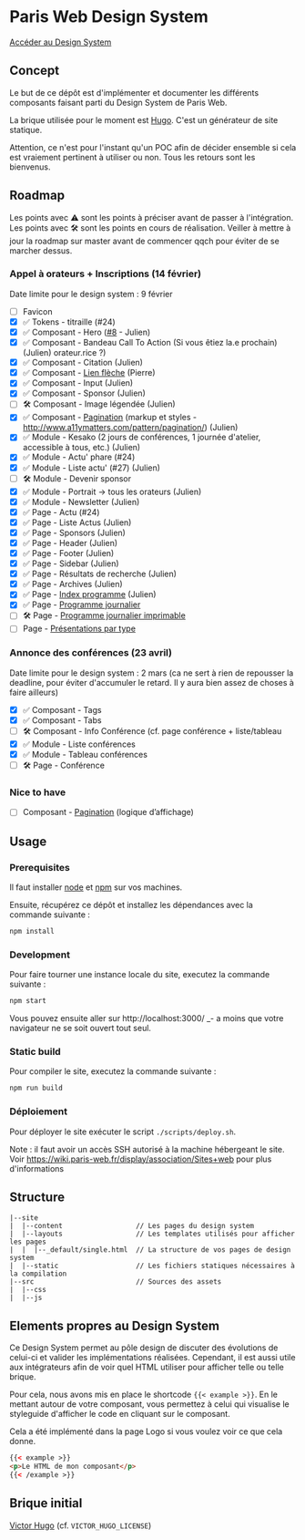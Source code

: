 # Paris Web Design System

[Accéder au Design System](https://stage.paris-web.fr/design-system/master/)

## Concept

Le but de ce dépôt est d'implémenter et documenter les différents composants
faisant parti du Design System de Paris Web.

La brique utilisée pour le moment est [Hugo](https://gohugo.io/). C'est un
générateur de site statique.

Attention, ce n'est pour l'instant qu'un POC afin de décider ensemble si cela
est vraiement pertinent à utiliser ou non. Tous les retours sont les bienvenus.

## Roadmap

Les points avec ⚠️ sont les points à préciser avant de passer à l'intégration.
Les points avec 🛠️ sont les points en cours de réalisation.
Veiller à mettre à jour la roadmap sur master avant de commencer qqch pour éviter de se marcher dessus.

### Appel à orateurs + Inscriptions (14 février)

Date limite pour le design system : 9 février

* [ ] Favicon
* [x] ✅ Tokens - titraille (#24)
* [x] ✅ Composant - Hero ([#8](https://github.com/Paris-Web/pw-design-system/pull/8) - Julien)
* [x] ✅ Composant - Bandeau Call To Action (Si vous êtiez la.e prochain) (Julien)
      orateur.rice ?)
* [x] ✅ Composant - Citation (Julien)
* [x] ✅ Composant - [Lien flèche](https://zpl.io/2ZP4WrG) (Pierre)
* [x] ✅ Composant - Input (Julien)
* [x] ✅ Composant - Sponsor (Julien)
* [ ] 🛠️ Composant - Image légendée (Julien)
* [x] ✅ Composant - [Pagination](https://zpl.io/aNBq6yZ) (markup et styles - http://www.a11ymatters.com/pattern/pagination/) (Julien)
* [x] ✅ Module - Kesako (2 jours de conférences, 1 journée d'atelier,
      accessible à tous, etc.) (Julien)
* [x] ✅ Module - Actu' phare (#24)
* [x] ✅ Module - Liste actu' (#27) (Julien)
* [ ] 🛠️ Module - Devenir sponsor
* [x] ✅ Module - Portrait -> tous les orateurs (Julien)
* [x] ✅ Module - Newsletter (Julien)
* [x] ✅ Page - Actu (#24)
* [x] ✅ Page - Liste Actus (Julien)
* [x] ✅ Page - Sponsors (Julien)
* [x] ✅ Page - Header (Julien)
* [x] ✅ Page - Footer (Julien)
* [x] ✅ Page - Sidebar (Julien)
* [x] ✅ Page - Résultats de recherche (Julien)
* [x] ✅ Page - Archives (Julien)
* [x] ✅ Page - [Index programme](https://stage.paris-web.fr/2017/) (Julien)
* [x] ✅ Page - [Programme journalier](https://stage.paris-web.fr/2017/05.php)
* [ ] 🛠️ Page - [Programme journalier imprimable](https://stage.paris-web.fr/2017/05-impression.php)
* [ ] Page - [Présentations par type](https://stage.paris-web.fr/2017/conferences/)

### Annonce des conférences (23 avril)

Date limite pour le design system : 2 mars (ca ne sert à rien de repousser la deadline, pour éviter d'accumuler le retard. Il y aura bien assez de choses à faire ailleurs)

* [x] ✅ Composant - Tags
* [x] ✅ Composant - Tabs
* [ ] 🛠️ Composant - Info Conférence (cf. page conférence + liste/tableau
* [x] ✅ Module - Liste conférences
* [x] ✅ Module - Tableau conférences
* [ ] 🛠️ Page - Conférence

### Nice to have

* [ ] Composant - [Pagination](https://zpl.io/aNBq6yZ) (logique d’affichage)

## Usage

### Prerequisites

Il faut installer [node](https://nodejs.org/en/download/) et
[npm](https://www.npmjs.com/get-npm) sur vos machines.

Ensuite, récupérez ce dépôt et installez les dépendances avec la commande
suivante :

```bash
npm install
```

### Development

Pour faire tourner une instance locale du site, executez la commande suivante :

```bash
npm start
```

Vous pouvez ensuite aller sur http://localhost:3000/ \_- a moins que votre
navigateur ne se soit ouvert tout seul.

### Static build

Pour compiler le site, executez la commande suivante :

```bash
npm run build
```

### Déploiement

Pour déployer le site exécuter le script `./scripts/deploy.sh`.

Note : il faut avoir un accès SSH autorisé à la machine hébergeant le site. Voir
https://wiki.paris-web.fr/display/association/Sites+web pour plus d'informations

## Structure

```
|--site
|  |--content                  // Les pages du design system
|  |--layouts                  // Les templates utilisés pour afficher les pages
|  |  |--_default/single.html  // La structure de vos pages de design system
|  |--static                   // Les fichiers statiques nécessaires à la compilation
|--src                         // Sources des assets
|  |--css
|  |--js
```

## Elements propres au Design System

Ce Design System permet au pôle design de discuter des évolutions de celui-ci et
valider les implémentations réalisées. Cependant, il est aussi utile aux
intégrateurs afin de voir quel HTML utiliser pour afficher telle ou telle
brique.

Pour cela, nous avons mis en place le shortcode `{{< example >}}`. En le mettant
autour de votre composant, vous permettez à celui qui visualise le styleguide
d'afficher le code en cliquant sur le composant.

Cela a été implémenté dans la page Logo si vous voulez voir ce que cela donne.

```html
{{< example >}}
<p>Le HTML de mon composant</p>
{{< /example >}}
```

## Brique initial

[Victor Hugo](https://github.com/netlify/victor-hugo) (cf.
`VICTOR_HUGO_LICENSE`)
